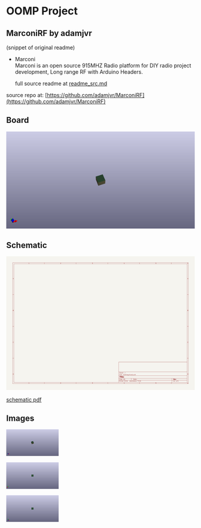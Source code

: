 # OOMP Project  
## MarconiRF  by adamjvr  
  
(snippet of original readme)  
  
- Marconi  
Marconi is an open source 915MHZ Radio platform for DIY radio project development, Long range RF with Arduino Headers.  
  
  full source readme at [readme_src.md](readme_src.md)  
  
source repo at: [https://github.com/adamjvr/MarconiRF](https://github.com/adamjvr/MarconiRF)  
## Board  
  
[![working_3d.png](working_3d_600.png)](working_3d.png)  
## Schematic  
  
[![working_schematic.png](working_schematic_600.png)](working_schematic.png)  
  
[schematic pdf](working_schematic.pdf)  
## Images  
  
[![working_3d.png](working_3d_140.png)](working_3d.png)  
  
[![working_3d_back.png](working_3d_back_140.png)](working_3d_back.png)  
  
[![working_3d_front.png](working_3d_front_140.png)](working_3d_front.png)  
